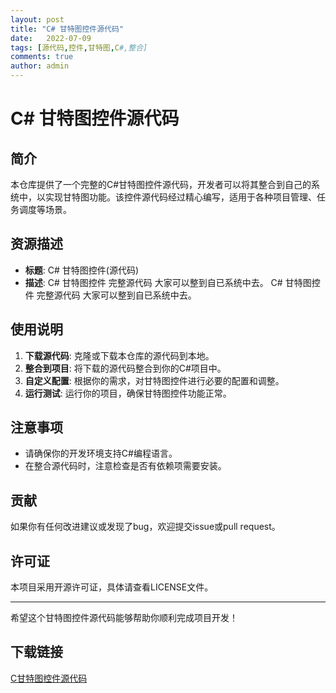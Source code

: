 ```yaml
---
layout: post
title: "C# 甘特图控件源代码"
date:   2022-07-09
tags: [源代码,控件,甘特图,C#,整合]
comments: true
author: admin
---
```

# C# 甘特图控件源代码

## 简介
本仓库提供了一个完整的C#甘特图控件源代码，开发者可以将其整合到自己的系统中，以实现甘特图功能。该控件源代码经过精心编写，适用于各种项目管理、任务调度等场景。

## 资源描述
- **标题**: C# 甘特图控件(源代码)
- **描述**: C# 甘特图控件 完整源代码 大家可以整到自已系统中去。 C# 甘特图控件 完整源代码 大家可以整到自已系统中去。

## 使用说明
1. **下载源代码**: 克隆或下载本仓库的源代码到本地。
2. **整合到项目**: 将下载的源代码整合到你的C#项目中。
3. **自定义配置**: 根据你的需求，对甘特图控件进行必要的配置和调整。
4. **运行测试**: 运行你的项目，确保甘特图控件功能正常。

## 注意事项
- 请确保你的开发环境支持C#编程语言。
- 在整合源代码时，注意检查是否有依赖项需要安装。

## 贡献
如果你有任何改进建议或发现了bug，欢迎提交issue或pull request。

## 许可证
本项目采用开源许可证，具体请查看LICENSE文件。

---

希望这个甘特图控件源代码能够帮助你顺利完成项目开发！

## 下载链接

[C甘特图控件源代码](https://pan.quark.cn/s/62abc98f8bd4)